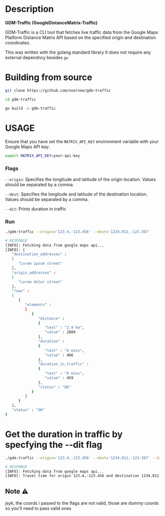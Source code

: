 # Description

**GDM-Traffic (GoogleDistanceMatrix-Traffic)**

GDM-Traffic is a CLI tool that fetches live traffic data from the Google Maps Platform Distance Matrix API based on the specified origin and destination coordinates.


This was written with the golang standard library It does not require any external dependncy besides `go`

# Building from source
```bash
git clone https://github.com/noornee/gdm-traffic

cd gdm-traffic

go build -o gdm-traffic

```

# USAGE
Ensure that you have set the `MATRIX_API_KEY` environment variable with your Google Maps API key:
```bash
export MATRIX_API_KEY=your-api-key
```

### Flags
`--origin`: Specifies the longitude and latitude of the origin location. Values should be separated by a comma.

`--dest`: Specifies the longitude and latitude of the destination location. Values should be separated by a comma.

`--dit`:  Prints duration in traffic



### Run
```bash
./gdm-traffic --origin='123.4,-123.456' --dest='1234.012,-123.567'

# RESPONSE
[INFO]: Fetching data from google maps api...
[INFO]: {
   "destination_addresses" : 
   [
      "Lorem ipsum street"
   ],
   "origin_addresses" : 
   [
      "Lorem dolor street"
   ],
   "rows" : 
   [
      {
         "elements" : 
         [
            {
               "distance" : 
               {
                  "text" : "2.9 km",
                  "value" : 2889
               },
               "duration" : 
               {
                  "text" : "8 mins",
                  "value" : 466
               },
               "duration_in_traffic" : 
               {
                  "text" : "8 mins",
                  "value" : 459
               },
               "status" : "OK"
            }
         ]
      }
   ],
   "status" : "OK"
}
```

# Get the duration in traffic by specfying the --dit flag

```bash
./gdm-traffic --origin='123.4,-123.456' --dest='1234.012,-123.567' --dit

# RESPONSE
[INFO]: Fetching data from google maps api...
[INFO]: Travel time for origin 123.4,-123.456 and destination 1234.012,-123.567 is 8 mins

```



## Note ⚠
jsyk, the coords i passed to the flags are not valid, those are dummy coords so you'll need to pass valid ones
